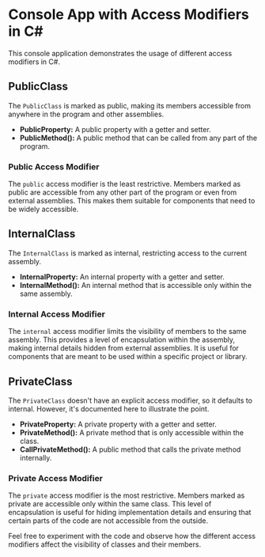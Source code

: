 # Console App with Access Modifiers in C#

This console application demonstrates the usage of different access modifiers in C#.

## PublicClass

The `PublicClass` is marked as public, making its members accessible from anywhere in the program and other assemblies.

- **PublicProperty:** A public property with a getter and setter.
- **PublicMethod():** A public method that can be called from any part of the program.

### Public Access Modifier

The `public` access modifier is the least restrictive. Members marked as public are accessible from any other part of the program or even from external assemblies. This makes them suitable for components that need to be widely accessible.

## InternalClass

The `InternalClass` is marked as internal, restricting access to the current assembly.

- **InternalProperty:** An internal property with a getter and setter.
- **InternalMethod():** An internal method that is accessible only within the same assembly.

### Internal Access Modifier

The `internal` access modifier limits the visibility of members to the same assembly. This provides a level of encapsulation within the assembly, making internal details hidden from external assemblies. It is useful for components that are meant to be used within a specific project or library.

## PrivateClass

The `PrivateClass` doesn't have an explicit access modifier, so it defaults to internal. However, it's documented here to illustrate the point.

- **PrivateProperty:** A private property with a getter and setter.
- **PrivateMethod():** A private method that is only accessible within the class.
- **CallPrivateMethod():** A public method that calls the private method internally.

### Private Access Modifier

The `private` access modifier is the most restrictive. Members marked as private are accessible only within the same class. This level of encapsulation is useful for hiding implementation details and ensuring that certain parts of the code are not accessible from the outside.

Feel free to experiment with the code and observe how the different access modifiers affect the visibility of classes and their members.
